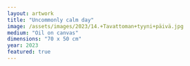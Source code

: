 ```yaml
---
layout: artwork
title: "Uncommonly calm day"
image: /assets/images/2023/14.+Tavattoman+tyyni+päivä.jpg
medium: "Oil on canvas"
dimensions: "70 x 50 cm"
year: 2023
featured: true
---
```

